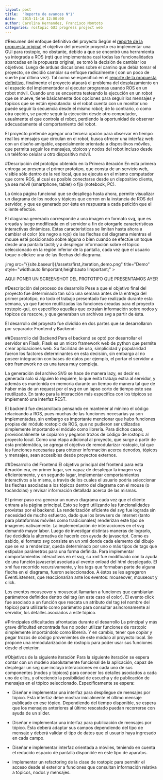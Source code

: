 ```yaml
---
layout: post
title:  "Reporte de avances N°1"
date:   2015-11-16 12:00:00
author: Carolina Hernandez, Francisco Montoto
categories: rostopic GUI progress project web
---
```


#Resumen del enfoque definitivo del proyecto
Según el [reporte de la propuesta original](http://carolahp.github.io/testpage/rostopic/gui/progress/project/2015/10/22/reporte-de-la-propuesta.html) el objetivo del presente proyecto era implementar una GUI para rostopic, no obstante, debido a que se encontró una herramienta ya integrada a ROS (rqt) que implementaba casi todas las funcionalidades abarcadas en la propuesta original, se tomó la decisión de cambiar los objetivos. Luego de arduas discusiones sobre el camino que debía tomar el proyecto, se decidió cambiar su enfoque radicalmente ( con un poco de suerte por última vez). Tal como se especificó en el [reporte de la propuesta definitivo](http://carolahp.github.io/testpage/rqt_graph/topic/node/msg/progress/proyect/2015/11/08/reporte-de-la-propuesta2.html), finalmente el proyecto atacará el problema del desplazamiento en el espacio del implementador al ejecutar programas usando ROS en un robot móvil. Cuando uno se encuentra testeando la ejecución en un robot que se mueve, tiene básicamente dos opciones para seguir los mensajes y tópicos que se están ejecutando: si el robot cuenta con un monitor uno puede seguir la secuencia desde el mismo robot; de lo contrario, o como otra opción, se puede seguir la ejecución desde otro computador, usualmente el que controla el robot, perdiendo la oportunidad de observar adecuadamente el comportamiento del robot.

El proyecto pretende agregar una tercera opción para observar en tiempo real los mensajes que circulan en el robot, busca ofrecer una interfaz web con un diseño amigable, especialmente orientada a dispositivos móviles, que permita seguir los mensajes, tópicos y nodos del robot incluso desde un teléfono celular u otro dispositivo móvil.

#Descripción del prototipo obtenido en la Primera iteración
En esta primera entrega se presenta el primer prototipo, que consta de un servicio web, visible sólo dentro de la red local, que se ejecuta en el mismo computador que corre ROS, al cual es posible conectarse desde un dispositivo cliente, ya sea móvil (smartphone, tablet) o fijo (notebook, PC). 

La única página funcional que se despliega hasta ahora, permite visualizar un diagrama de los nodos y tópicos que corren en la instancia de ROS del servidor, y que es generado por éste en respuesta a cada petición que el cliente efectúe. 

El diagrama generado corresponde a una imagen en formato svg, que es creada y luego modificada en el servidor a fin de otorgarle características interactivas dinámicas. Estas características se limitan hasta ahora a cambiar el color (de negro a rojo) de las flechas del diagrama mientras el mouse esté posicionado sobre alguna o bien cuando se efectúe un toque desde una pantalla táctil; y a desplegar información sobre el tópico seleccionado en la región inferior de la pantalla, cada vez que el usuario toque o clickee una de las flechas del diagrama. 

;img src="{{site.baseurl}}/assets/first_iteration_demo.png" title="Demo" style="width:auto !important;height:auto !important;" >

AQUI PONER UN SCREENSHOT DEL PROTOTIPO QUE PRESENTAMOS AYER

#Descripción del proceso de desarrollo
Pese a que el objetivo final del proyecto fue determinado tan sólo una semana antes de la entrega del primer prototipo, no todo el trabajo presentado fue realizado durante esta semana, ya que fueron reutilizadas las funciones creadas para el proyecto rostopic-gui, en específico aquellas que extraían información sobre nodos y tópicos de roscore, y que generaban un archivos svg a partir de ésta.

El desarrollo del proyecto fue dividido en dos partes que se desarrollaron por separado: Frontend y Backend:

##Desarrollo del Backend
Para el backend se optó por desarrollar el servidor en Flask, Flask es un micro framework web de python que permite crear aplicaciones web. Su facilidad de uso, simplicidad y popularidad fueron los factores determinantes en esta decisión, sin embargo al no poseer integración con bases de datos por ejemplo, el portar el servidor a otro framework no es una tarea muy compleja.

La generación del archivo SVG se hace de manera lazy, es decir es generada solo si alguien lo requiere, lo que evita trabajo extra al servidor, y además es mantenida en memoria durante un tiempo de manera tal que de haber más de un request por el svg en un lapso corto de tiempo este sea reutilizado. En tanto para la interacción más específica con los tópicos se implementó una interfaz REST.

El backend fue desarrollado pensando en mantener al mínimo el código relacioando a ROS, pues muchas de las funciones necesarias ya son implementadas, sin embargo es importante mencionar que hubo funciones propias del módulo rostopic de ROS, que no pudieron ser utilizadas simplemente importando el módulo como librería. Para dichos casos, provisionalmente se copiaron y pegaron trozos de código de rostopic al proyecto local. Como una etapa adicional al proyecto, que surge a partir de esta problemática, se agrega el objetivo de remodularizar rostopic, tal que las funciones necesarias para obtener información acerca denodos, tópicos y mensajes, sean accesibles desde proyectos externos. 

##Desarrollo del Frontend
El objetivo principal del frontend para esta iteración era, en primer lugar, ser capaz de desplegar la imagen svg eficientemente, y en segundo lugar, implementar comportamientos interactivos a la misma, a través de los cuales el usuario podría seleccionar las flechas asociadas a los tópicos dentro del diagrama con el mouse (o tocándolas) y revisar información detallada acerca de las mismas. 

El primer paso era generar un nuevo diagrama cada vez que el cliente entrara a la página principal. Esto se logró utilizando las funcionalidades provistas por el backend. 
La renderización eficiente del svg fue lograda sin necesidad de mucho esfuerzo, dado que los browsers de internet (tanto para plataformas móviles como tradicionales) renderizan este tipo de imagenes nativamente.
La implementación de interacciones en el svg demandó mayor labor. Luego de investigar distintas maneras de lograrlo, fue decidida la alternativa de hacerlo con ayuda de javascript. Como es sabido, el formato svg consiste en un xml donde cada elemento del dibujo que se va a renderizar, queda determinado por uno o más tipos de tags que estipulan parámetros para una forma definida. Para implementar comportamientos interactivos en el svg, su xml fue modificado con la ayuda de una función javascript asociada al evento onload del html desplegado. El xml fue recorrido recursivamente, y los tags que formaban parte de alguna flecha en el diagrama, fueron seleccionados. A éstos se les agregaron EventListeners, que reaccionarían ante los eventos: mouseover, mouseout y click.

Los eventos mouseover y mouseout llamarían a funciones que cambiarían parámetros definidos dentro del tag (en este caso el color).
El evento click fue asociado a un función que rescata un atributo del tag (el nombre del tópico) para utilizarlo como parámetro para consultar asíncronamente al servidor, los detalles asociados a este tópico.

#Principales dificultades afrontadas durante el desarrollo
La principal y más grave dificultad encontrada fue no poder utilizar funciones de rostopic simplemente importándolo como librería. Y en cambio, tener que copiar y pegar trozos de código provenientes de este módulo al proyecto local. 
Se propone una remodularización de rostopic para poder usar sus funciones desde el exterior. 

#Objetivos de la siguiente iteración
Para la siguiente iteración se espera contar con un modelo absolutamente funcional de la aplicación, capaz de desplegar un svg que incluya interacciones en cada uno de sus componentes (nodos y tópicos) para conocer los detalles asociados a cada uno de ellos, y ofreciendo la posibilidad de escucha y de publicación de mensajes en el tópico seleccionado. Específicamente se espera:
- Diseñar e implementar una interfaz para despliegue de mensajes por tópico. Esta interfaz debe mostrar inicialmente el último mensaje publicado en ese tópico. Dependiendo del tiempo disponible, se espera que los mensajes anteriores al último rescatado puedan recorrerse con ayuda de un slider.

- Diseñar e implementar una interfaz para publicación de mensajes por tópico. Ésta deberá adaptar sus campos dependiendo del tipo de mensaje y deberá validar el tipo de datos que el usuario haya ingresado en cada campo.

- Diseñar e implementar interfaz orientada a móviles, teniendo en cuenta el reducido espacio de pantalla disponible en este tipo de aparatos.

- Implementar un refactoring de la clase de rostopic para permitir el acceso desde el exterior a funciones que consultan información relativa a tópicos, nodos y mensajes.



